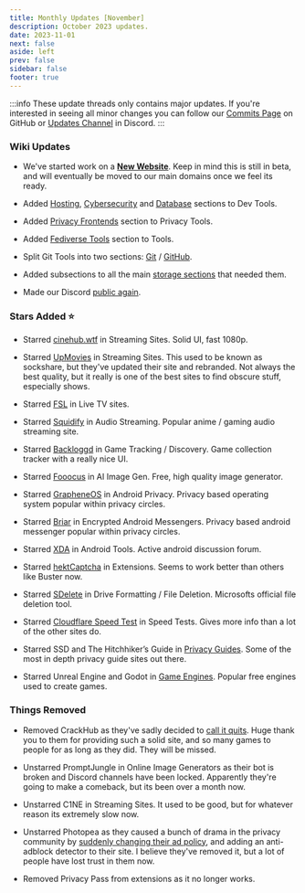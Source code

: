 ```yaml
---
title: Monthly Updates [November]
description: October 2023 updates.
date: 2023-11-01
next: false
aside: left
prev: false
sidebar: false
footer: true
---
```


<Post authors="['nbats']"/>

:::info
These update threads only contains major updates. If you're interested
in seeing all minor changes you can follow our
[Commits Page](https://github.com/fmhy/FMHYedit/commits/main) on GitHub or
[Updates Channel](https://redd.it/17f8msf) in Discord.
:::

### Wiki Updates

- We've started work on a **[New Website](https://fmhy.net)**. Keep in mind this
  is still in beta, and will eventually be moved to our main domains once we
  feel its ready.

- Added
  [Hosting](https://www.reddit.com/r/FREEMEDIAHECKYEAH/wiki/dev-tools#wiki_.25B7_hosting_tools),
  [Cybersecurity](https://www.reddit.com/r/FREEMEDIAHECKYEAH/wiki/dev-tools#wiki_.25BA_cybersecurity_tools)
  and
  [Database](https://www.reddit.com/r/FREEMEDIAHECKYEAH/wiki/dev-tools#wiki_.25BA_database_tools)
  sections to Dev Tools.

- Added
  [Privacy Frontends](https://www.reddit.com/r/FREEMEDIAHECKYEAH/wiki/adblock-vpn-privacy#wiki_.25B7_frontends)
  section to Privacy Tools.

- Added
  [Fediverse Tools](https://www.reddit.com/r/FREEMEDIAHECKYEAH/wiki/tools-misc#wiki_.25B7_fediverse_tools)
  section to Tools.

- Split Git Tools into two sections:
  [Git](https://www.reddit.com/r/FREEMEDIAHECKYEAH/wiki/dev-tools#wiki_.25B7_git_tools)
  /
  [GitHub](https://www.reddit.com/r/FREEMEDIAHECKYEAH/wiki/dev-tools#wiki_.25B7_github_tools).

- Added subsections to all the main
  [storage sections](https://www.reddit.com/r/FREEMEDIAHECKYEAH/wiki/storage)
  that needed them.

- Made our Discord [public again](https://redd.it/17f8msf).

### Stars Added ⭐

- Starred
  [cinehub.wtf](https://www.reddit.com/r/FREEMEDIAHECKYEAH/wiki/video#wiki_.25BA_streaming_sites)
  in Streaming Sites. Solid UI, fast 1080p.

- Starred
  [UpMovies](https://www.reddit.com/r/FREEMEDIAHECKYEAH/wiki/video#wiki_.25B7_single_server)
  in Streaming Sites. This used to be known as sockshare, but they've updated
  their site and rebranded. Not always the best quality, but it really is one of
  the best sites to find obscure stuff, especially shows.

- Starred
  [FSL](https://www.reddit.com/r/FREEMEDIAHECKYEAH/wiki/video#wiki_.25B7_live_tv_.2F_sports)
  in Live TV sites.

- Starred
  [Squidify](https://www.reddit.com/r/FREEMEDIAHECKYEAH/wiki/audio#wiki_.25B7_streaming_sites)
  in Audio Streaming. Popular anime / gaming audio streaming site.

- Starred
  [Backloggd](https://www.reddit.com/r/FREEMEDIAHECKYEAH/wiki/games#wiki_.25BA_tracking_.2F_discovery)
  in Game Tracking / Discovery. Game collection tracker with a really nice UI.

- Starred
  [Fooocus](https://www.reddit.com/r/FREEMEDIAHECKYEAH/wiki/ai#wiki_.25B7_local_frontends)
  in AI Image Gen. Free, high quality image generator.

- Starred
  [GrapheneOS](https://www.reddit.com/r/FREEMEDIAHECKYEAH/wiki/android#wiki_.25B7_android_privacy)
  in Android Privacy. Privacy based operating system popular within privacy
  circles.

- Starred
  [Briar](https://www.reddit.com/r/FREEMEDIAHECKYEAH/wiki/storage#wiki_encrypted_android_messengers)
  in Encrypted Android Messengers. Privacy based android messenger popular
  within privacy circles.

- Starred
  [XDA](https://www.reddit.com/r/FREEMEDIAHECKYEAH/wiki/android#wiki_.25BA_android_tools)
  in Android Tools. Active android discussion forum.

- Starred
  [hektCaptcha](https://www.reddit.com/r/FREEMEDIAHECKYEAH/wiki/misc#wiki_.25B7_multi_browser)
  in Extensions. Seems to work better than others like Buster now.

- Starred
  [SDelete](https://www.reddit.com/r/FREEMEDIAHECKYEAH/wiki/storage#wiki_drive_formatting_.2F_file_deletion)
  in Drive Formatting / File Deletion. Microsofts official file deletion tool.

- Starred
  [Cloudflare Speed Test](https://www.reddit.com/r/FREEMEDIAHECKYEAH/wiki/storage#wiki_internet_speed_test)
  in Speed Tests. Gives more info than a lot of the other sites do.

- Starred SSD and The Hitchhiker’s Guide in
  [Privacy Guides](https://www.reddit.com/r/FREEMEDIAHECKYEAH/wiki/storage#wiki_privacy_guides).
  Some of the most in depth privacy guide sites out there.

- Starred Unreal Engine and Godot in
  [Game Engines](https://www.reddit.com/r/FREEMEDIAHECKYEAH/wiki/storage#wiki_game_engines).
  Popular free engines used to create games.

### Things Removed

- Removed CrackHub as they've sadly decided to
  [call it quits](https://i.imgur.com/jaY0grY.png). Huge thank you to them for
  providing such a solid site, and so many games to people for as long as they
  did. They will be missed.

- Unstarred PromptJungle in Online Image Generators as their bot is broken and
  Discord channels have been locked. Apparently they're going to make a
  comeback, but its been over a month now.

- Unstarred C1NE in Streaming Sites. It used to be good, but for whatever reason
  its extremely slow now.

- Unstarred Photopea as they caused a bunch of drama in the privacy community by
  [suddenly changing their ad policy](https://yev.varyel.com/post/732023637981446144/psa-photopea-just-became-a-very-shady-option-for),
  and adding an anti-adblock detector to their site. I believe they've removed
  it, but a lot of people have lost trust in them now.

- Removed Privacy Pass from extensions as it no longer works.
